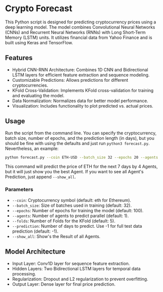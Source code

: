 # Crypto Forecast

This Python script is designed for predicting cryptocurrency prices using a deep learning model. The model combines Convolutional Neural Networks (CNNs) and Recurrent Neural Networks (RNNs) with Long Short-Term Memory (LSTM) units. It utilizes financial data from Yahoo Finance and is built using Keras and TensorFlow.

## Features

- Hybrid CNN-RNN Architecture: Combines 1D CNN and Bidirectional LSTM layers for efficient feature extraction and sequence modeling.
- Customizable Predictions: Allows predictions for different cryptocurrencies.
- KFold Cross-Validation: Implements KFold cross-validation for training and evaluating the model.
- Data Normalization: Normalizes data for better model performance.
- Visualization: Includes functionality to plot predicted vs. actual prices.

## Usage

Run the script from the command line. You can specify the cryptocurrency, batch size, number of epochs, and the prediction length (in days), but you should be fine with using the defaults and just run `python3 forecast.py`. Nevertheless, an example:

```bash 
python forecast.py --coin ETH-USD --batch_size 32 --epochs 20 --agents 4 --folds 6 --prediction 7 
```

This command will predict the price of ETH for the next 7 days by 4 Agents, but it will just show you the best Agent. If you want to see all Agent's Prediction, just append `--show_all`.

### Parameters

- `--coin`: Cryptocurrency symbol (default: eth for Ethereum).
- `--batch_size`: Size of batches used in training (default: 32).
- `--epochs`: Number of epochs for training the model (default: 100).
- `--agents`: Number of agents to predict parallel (default: 1).
- `--folds`: Number of Folds for the KFold (default: 5).
- `--prediction`: Number of days to predict. Use -1 for full test data prediction (default: -1).
- `--show_all`: Show's the Result of all Agents. 

## Model Architecture

- Input Layer: Conv1D layer for sequence feature extraction.
- Hidden Layers: Two Bidirectional LSTM layers for temporal data processing.
- Regularization: Dropout and L2 regularization to prevent overfitting.
- Output Layer: Dense layer for final price prediction.
